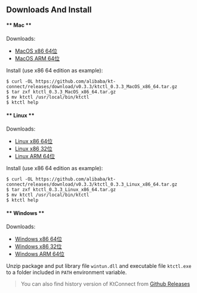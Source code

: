 Downloads And Install
---

<!-- tabs:start -->

#### ** Mac **

Downloads:

* [MacOS x86 64位](https://github.com/alibaba/kt-connect/releases/download/v0.3.3/ktctl_0.3.3_MacOS_x86_64.tar.gz)
* [MacOS ARM 64位](https://github.com/alibaba/kt-connect/releases/download/v0.3.3/ktctl_0.3.3_MacOS_arm_64.tar.gz)

Install (use x86 64 edition as example):

```
$ curl -OL https://github.com/alibaba/kt-connect/releases/download/v0.3.3/ktctl_0.3.3_MacOS_x86_64.tar.gz
$ tar zxf ktctl_0.3.3_MacOS_x86_64.tar.gz
$ mv ktctl /usr/local/bin/ktctl
$ ktctl help
```

#### ** Linux **

Downloads:

* [Linux x86 64位](https://github.com/alibaba/kt-connect/releases/download/v0.3.3/ktctl_0.3.3_Linux_x86_64.tar.gz)
* [Linux x86 32位](https://github.com/alibaba/kt-connect/releases/download/v0.3.3/ktctl_0.3.3_linux_i386.tar.gz)
* [Linux ARM 64位](https://github.com/alibaba/kt-connect/releases/download/v0.3.3/ktctl_0.3.3_Linux_arm_64.tar.gz)

Install (use x86 64 edition as example):

```
$ curl -OL https://github.com/alibaba/kt-connect/releases/download/v0.3.3/ktctl_0.3.3_Linux_x86_64.tar.gz
$ tar zxf ktctl_0.3.3_Linux_x86_64.tar.gz
$ mv ktctl /usr/local/bin/ktctl
$ ktctl help
```

#### ** Windows **

Downloads:

* [Windows x86 64位](https://github.com/alibaba/kt-connect/releases/download/v0.3.3/ktctl_0.3.3_Windows_x86_64.zip)
* [Windows x86 32位](https://github.com/alibaba/kt-connect/releases/download/v0.3.3/ktctl_0.3.3_Windows_i386.zip)
* [Windows ARM 64位](https://github.com/alibaba/kt-connect/releases/download/v0.3.3/ktctl_0.3.3_Windows_arm_64.zip)

Unzip package and put library file `wintun.dll` and executable file `ktctl.exe` to a folder included in `PATH` environment variable.

<!-- tabs:end -->

> You can also find history version of KtConnect from [Github Releases](https://github.com/alibaba/kt-connect/releases)


